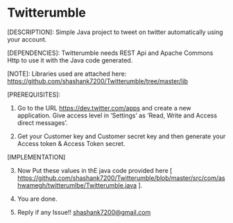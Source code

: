 # Twitterumble
[DESCRIPTION]: Simple Java project to tweet on twitter automatically using your account.

[DEPENDENCIES]: Twitterumble needs REST Api and Apache Commons Http to use it with the Java code generated.

[NOTE]: Libraries used are attached here: https://github.com/shashank7200/Twitterumble/tree/master/lib

[PREREQUISITES]:

1. Go to the URL https://dev.twitter.com/apps and create a new application. Give access level in ‘Settings’ as ‘Read, Write and Access direct messages’.

2. Get your Customer key and Customer secret key and then generate your Access token & Access Token secret.

[IMPLEMENTATION]

3. Now Put these values in thE java code provided here [ https://github.com/shashank7200/Twitterumble/blob/master/src/com/ashwamegh/twitterumlbe/Twitterumble.java ]. 

4. You are done.

5. Reply if any Issue!! shashank7200@gmail.com

